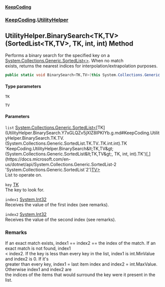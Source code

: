 #### [KeepCoding](index.md 'index')
### [KeepCoding](KeepCoding.md 'KeepCoding').[UtilityHelper](UtilityHelper.md 'KeepCoding.UtilityHelper')
## UtilityHelper.BinarySearch&lt;TK,TV&gt;(SortedList&lt;TK,TV&gt;, TK, int, int) Method
Performs a binary search for the specified key on a [System.Collections.Generic.SortedList&lt;&gt;](https://docs.microsoft.com/en-us/dotnet/api/System.Collections.Generic.SortedList-2 'System.Collections.Generic.SortedList`2'). When no match  
exists, returns the nearest indices for interpolation/extrapolation purposes.
```csharp
public static void BinarySearch<TK,TV>(this System.Collections.Generic.SortedList<TK,TV> list, TK key, out int index1, out int index2);
```
#### Type parameters
<a name='KeepCoding.UtilityHelper.BinarySearch.TK.TV.(System.Collections.Generic.SortedList.TK.TV..TK.int.int).TK'></a>
`TK`  
  
<a name='KeepCoding.UtilityHelper.BinarySearch.TK.TV.(System.Collections.Generic.SortedList.TK.TV..TK.int.int).TV'></a>
`TV`  
  
#### Parameters
<a name='KeepCoding.UtilityHelper.BinarySearch.TK.TV.(System.Collections.Generic.SortedList.TK.TV..TK.int.int).list'></a>
`list` [System.Collections.Generic.SortedList&lt;](https://docs.microsoft.com/en-us/dotnet/api/System.Collections.Generic.SortedList-2 'System.Collections.Generic.SortedList`2')[TK](UtilityHelper.BinarySearch.Y7xGLQZv5jXlZ8lPKIYb.g.md#KeepCoding.UtilityHelper.BinarySearch.TK.TV.(System.Collections.Generic.SortedList.TK.TV..TK.int.int).TK 'KeepCoding.UtilityHelper.BinarySearch&lt;TK,TV&gt;(System.Collections.Generic.SortedList&lt;TK,TV&gt;, TK, int, int).TK')[,](https://docs.microsoft.com/en-us/dotnet/api/System.Collections.Generic.SortedList-2 'System.Collections.Generic.SortedList`2')[TV](UtilityHelper.BinarySearch.Y7xGLQZv5jXlZ8lPKIYb.g.md#KeepCoding.UtilityHelper.BinarySearch.TK.TV.(System.Collections.Generic.SortedList.TK.TV..TK.int.int).TV 'KeepCoding.UtilityHelper.BinarySearch&lt;TK,TV&gt;(System.Collections.Generic.SortedList&lt;TK,TV&gt;, TK, int, int).TV')[&gt;](https://docs.microsoft.com/en-us/dotnet/api/System.Collections.Generic.SortedList-2 'System.Collections.Generic.SortedList`2')  
List to operate on.
  
<a name='KeepCoding.UtilityHelper.BinarySearch.TK.TV.(System.Collections.Generic.SortedList.TK.TV..TK.int.int).key'></a>
`key` [TK](UtilityHelper.BinarySearch.Y7xGLQZv5jXlZ8lPKIYb.g.md#KeepCoding.UtilityHelper.BinarySearch.TK.TV.(System.Collections.Generic.SortedList.TK.TV..TK.int.int).TK 'KeepCoding.UtilityHelper.BinarySearch&lt;TK,TV&gt;(System.Collections.Generic.SortedList&lt;TK,TV&gt;, TK, int, int).TK')  
The key to look for.
  
<a name='KeepCoding.UtilityHelper.BinarySearch.TK.TV.(System.Collections.Generic.SortedList.TK.TV..TK.int.int).index1'></a>
`index1` [System.Int32](https://docs.microsoft.com/en-us/dotnet/api/System.Int32 'System.Int32')  
Receives the value of the first index (see remarks).
  
<a name='KeepCoding.UtilityHelper.BinarySearch.TK.TV.(System.Collections.Generic.SortedList.TK.TV..TK.int.int).index2'></a>
`index2` [System.Int32](https://docs.microsoft.com/en-us/dotnet/api/System.Int32 'System.Int32')  
Receives the value of the second index (see remarks).
  
### Remarks
If an exact match exists, index1 == index2 == the index of the match. If an exact match is not found, index1  
< index2. If the key is less than every key in the list, index1 is int.MinValue and index2 is 0. If it's  
greater than every key, index1 = last item index and index2 = int.MaxValue. Otherwise index1 and index2 are  
the indices of the items that would surround the key were it present in the list.
